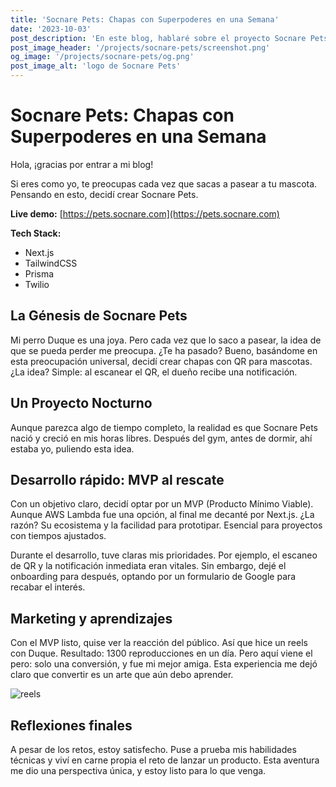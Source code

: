 ```yaml
---
title: 'Socnare Pets: Chapas con Superpoderes en una Semana'
date: '2023-10-03'
post_description: 'En este blog, hablaré sobre el proyecto Socnare Pets, chapas con QR para mascotas que notifican al dueño. Un proyecto que nació de una preocupación personal y se convirtió en una solución innovadora.'
post_image_header: '/projects/socnare-pets/screenshot.png'
og_image: '/projects/socnare-pets/og.png'
post_image_alt: 'logo de Socnare Pets'
---
```


# Socnare Pets: Chapas con Superpoderes en una Semana

Hola, ¡gracias por entrar a mi blog!

Si eres como yo, te preocupas cada vez que sacas a pasear a tu mascota. Pensando en esto, decidí crear Socnare Pets.

**Live demo:** [https://pets.socnare.com](https://pets.socnare.com)

**Tech Stack:**  
- Next.js
- TailwindCSS
- Prisma
- Twilio

## La Génesis de Socnare Pets

Mi perro Duque es una joya. Pero cada vez que lo saco a pasear, la idea de que se pueda perder me preocupa. ¿Te ha pasado? Bueno, basándome en esta preocupación universal, decidí crear chapas con QR para mascotas. ¿La idea? Simple: al escanear el QR, el dueño recibe una notificación.

## Un Proyecto Nocturno

Aunque parezca algo de tiempo completo, la realidad es que Socnare Pets nació y creció en mis horas libres. Después del gym, antes de dormir, ahí estaba yo, puliendo esta idea.

## Desarrollo rápido: MVP al rescate

Con un objetivo claro, decidí optar por un MVP (Producto Mínimo Viable). Aunque AWS Lambda fue una opción, al final me decanté por Next.js. ¿La razón? Su ecosistema y la facilidad para prototipar. Esencial para proyectos con tiempos ajustados.

Durante el desarrollo, tuve claras mis prioridades. Por ejemplo, el escaneo de QR y la notificación inmediata eran vitales. Sin embargo, dejé el onboarding para después, optando por un formulario de Google para recabar el interés.

## Marketing y aprendizajes

Con el MVP listo, quise ver la reacción del público. Así que hice un reels con Duque. Resultado: 1300 reproducciones en un día. Pero aquí viene el pero: solo una conversión, y fue mi mejor amiga. Esta experiencia me dejó claro que convertir es un arte que aún debo aprender.

![reels](/projects/socnare-pets/reels.jpeg)

## Reflexiones finales

A pesar de los retos, estoy satisfecho. Puse a prueba mis habilidades técnicas y viví en carne propia el reto de lanzar un producto. Esta aventura me dio una perspectiva única, y estoy listo para lo que venga.